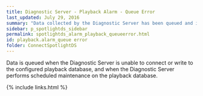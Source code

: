```yaml
---
title: ﻿Diagnostic Server - Playback Alarm - Queue Error
last_updated: July 29, 2016
summary: "Data collected by the Diagnostic Server has been queued and is awaiting insertion into the playback database. The queue has now exceeded its limit and data is being discarded."
sidebar: p_spotlightds_sidebar
permalink: spotlightds_alarm_playback_queueerror.html
id: playback.alarm_queue error
folder: ConnectSpotlightDS
---
```




Data is queued when the Diagnostic Server is unable to connect or write to the configured playback database, and when the Diagnostic Server performs scheduled maintenance on the playback database.


{% include links.html %}
